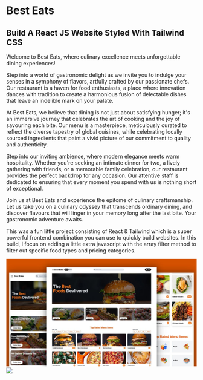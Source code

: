 # Best Eats
## Build A React JS Website Styled With Tailwind CSS


<p>
 Welcome to Best Eats, where culinary excellence meets unforgettable dining experiences!

Step into a world of gastronomic delight as we invite you to indulge your senses in a symphony of flavors, artfully crafted by our passionate chefs. Our restaurant is a haven for food enthusiasts, a place where innovation dances with tradition to create a harmonious fusion of delectable dishes that leave an indelible mark on your palate.

At Best Eats, we believe that dining is not just about satisfying hunger; it's an immersive journey that celebrates the art of cooking and the joy of savouring each bite. Our menu is a masterpiece, meticulously curated to reflect the diverse tapestry of global cuisines, while celebrating locally sourced ingredients that paint a vivid picture of our commitment to quality and authenticity.

Step into our inviting ambience, where modern elegance meets warm hospitality. Whether you're seeking an intimate dinner for two, a lively gathering with friends, or a memorable family celebration, our restaurant provides the perfect backdrop for any occasion. Our attentive staff is dedicated to ensuring that every moment you spend with us is nothing short of exceptional.

Join us at Best Eats and experience the epitome of culinary craftsmanship. Let us take you on a culinary odyssey that transcends ordinary dining, and discover flavours that will linger in your memory long after the last bite. Your gastronomic adventure awaits.
</p>

<p>This was a fun little project consisting of React & Tailwind which is a super powerful frontend combination you can use to quickly build websites. In this build, I focus on adding a little extra javascript with the array filter method to filter out specific food types and pricing categories.
</p>


<img src="https://github.com/laeth0/Best-Eats/blob/main/public/mockup%20image.jpg" >
<img src="https://github.com/laeth0/Best-Eats/blob/main/public/image%20for%20all%20page.png" >
